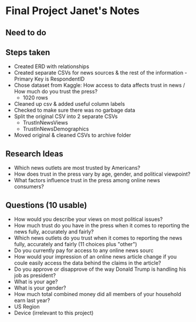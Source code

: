 # Final Project Janet's Notes

## Need to do


## Steps taken
* Created ERD with relationships
* Created separate CSVs for news sources & the rest of the information - Primary Key is RespondentID
* Chose dataset from Kaggle: How access to data affects trust in news / How much do you trust the press?
  * 1020 rows
* Cleaned up csv & added useful column labels
* Checked to make sure there was no garbage data
* Split the original CSV into 2 separate CSVs
  - TrustInNewsViews
  - TrustInNewsDemographics
* Moved original & cleaned CSVs to archive folder


## Research Ideas 
* Which news outlets are most trusted by Americans?
* How does trust in the press vary by age, gender, and political viewpoint?
* What factors influence trust in the press among online news consumers?

## Questions (10 usable)
 * How would you describe your views on most political issues?
 * How much trust do you have in the press when it comes to reporting the news fully, accurately and fairly?
 * Which news outlets do you trust when it comes to reporting the news fully, accurately and fairly (11 choices plus "other")
 * Do you currently pay for access to any online news sourc
 * How would your impression of an online news article change if you coule easily access the data behind the claims in the article?
 * Do you approve or disapprove of the way Donald Trump is handling his job as president?
 * What is your age?
 * What is your gender?
 * How much total combined money did all members of your household earn last year?
 * US Region
 * Device (irrelevant to this project)

 
